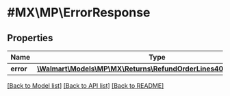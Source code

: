 # #MX\MP\ErrorResponse

## Properties

Name | Type | Description | Notes
------------ | ------------- | ------------- | -------------
**error** | [**\Walmart\Models\MP\MX\Returns\RefundOrderLines400ResponseError**](RefundOrderLines400ResponseError.md) |  | [optional]


[[Back to Model list]](../) [[Back to API list]](../../Api/MX/MP) [[Back to README]](../../README.md)
